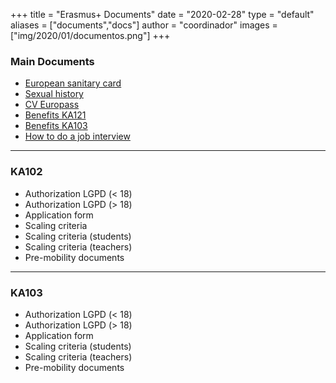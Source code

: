 +++
title = "Erasmus+ Documents"
date = "2020-02-28"
type = "default"
aliases = ["documents","docs"]
author = "coordinador"
images = ["img/2020/01/documentos.png"]
+++

### Main Documents
- [European sanitary card](https://w6.seg-social.es/solTse/jsp/Entrada.jsp)
- [Sexual history](https://sede.mjusticia.gob.es/cs/Satellite/Sede/es/tramites/certificado-registro-central)
- [CV Europass](https://europass.cedefop.europa.eu/es)
- [Benefits KA121](/docs/cuantias/CuantiasEconomicasKA102.pdf)
- [Benefits KA103](/docs/cuantias/CuantiasEconomicasKA103.pdf)
- [How to do a job interview](https://www.monster.es/orientacion-laboral/articulo/como-hacer-una-entrevista-perfecta)
---

### KA102 
- Authorization LGPD (< 18)
- Authorization LGPD (> 18)
- Application form
- Scaling criteria
- Scaling criteria (students)
- Scaling criteria (teachers)
- Pre-mobility documents
---

### KA103
- Authorization LGPD (< 18)
- Authorization LGPD (> 18)
- Application form
- Scaling criteria (students)
- Scaling criteria (teachers)
- Pre-mobility documents